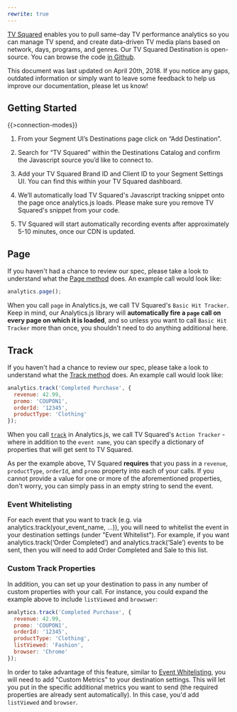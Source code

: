 ```yaml
---
rewrite: true
---
```


[TV Squared](https://tvsquared.com/) enables you to pull same-day TV performance analytics so you can manage TV spend, and create data-driven TV media plans based on network, days, programs, and genres. Our TV Squared Destination is open-source. You can browse the code [in Github](https://github.com/segment-integrations/analytics.js-integration-tvsquared).

This document was last updated on April 20th, 2018. If you notice any gaps, outdated information or simply want to leave some feedback to help us improve our documentation, please let us know!

## Getting Started

{{>connection-modes}}

1. From your Segment UI’s Destinations page click on “Add Destination”.

2. Search for “TV Squared” within the Destinations Catalog and confirm the Javascript source you’d like to connect to.

3. Add your TV Squared Brand ID and Client ID to your Segment Settings UI. You can find this within your TV Squared dashboard.

4. We’ll automatically load TV Squared's Javascript tracking snippet onto the page once analytics.js loads. Please make sure you remove TV Squared's snippet from your code.

5. TV Squared will start automatically recording events after approximately 5-10 minutes, once our CDN is updated.

## Page

If you haven't had a chance to review our spec, please take a look to understand what the [Page method](https://segment.com/docs/spec/page/) does. An example call would look like:

```js
analytics.page();
```

When you call `page` in Analytics.js, we call TV Squared's `Basic Hit Tracker`. Keep in mind, our Analytics.js library will **automatically fire a `page` call on every page on which it is loaded**, and so unless you want to call `Basic Hit Tracker` more than once, you shouldn't need to do anything additional here. 

## Track

If you haven't had a chance to review our spec, please take a look to understand what the [Track method](https://segment.com/docs/spec/track/) does. An example call would look like:

```js
analytics.track('Completed Purchase', {
  revenue: 42.99,
  promo: 'COUPON1',
  orderId: '12345',
  productType: 'Clothing'
});
```

When you call [`track`](/docs/spec/track/) in Analytics.js, we call TV Squared's `Action Tracker` - where in addition to the `event name`, you can specify a dictionary of properties that will get sent to TV Squared. 

As per the example above, TV Squared **requires** that you pass in a `revenue`, `productType`, `orderId`, and `promo` property into each of your calls. If you cannot provide a value for one or more of the aforementioned properties, don't worry, you can simply pass in an empty string to send the event. 

### Event Whitelisting

For each event that you want to track (e.g. via analytics.track(your_event_name, …)), you will need to whitelist the event in your destination settings (under "Event Whitelist"). For example, if you want analytics.track(‘Order Completed’) and analytics.track(‘Sale’) events to be sent, then you will need to add Order Completed and Sale to this list.

### Custom Track Properties

In addition, you can set up your destination to pass in any number of custom properties with your call. For instance, you could expand the example above to include `listViewed` and `browswer`:

```js
analytics.track('Completed Purchase', {
  revenue: 42.99,
  promo: 'COUPON1',
  orderId: '12345',
  productType: 'Clothing',
  listViewed: 'Fashion',
  browser: 'Chrome'
});
```

In order to take advantage of this feature, similar to [Event Whitelisting](#/event-whitelisting), you will need to add "Custom Metrics" to your destination settings. This will let you put in the specific additional metrics you want to send (the required properties are already sent automatically). In this case, you'd add `listViewed` and `browser`.
